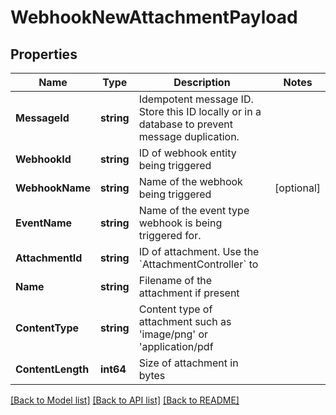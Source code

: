 # WebhookNewAttachmentPayload

## Properties

Name | Type | Description | Notes
------------ | ------------- | ------------- | -------------
**MessageId** | **string** | Idempotent message ID. Store this ID locally or in a database to prevent message duplication. | 
**WebhookId** | **string** | ID of webhook entity being triggered | 
**WebhookName** | **string** | Name of the webhook being triggered | [optional] 
**EventName** | **string** | Name of the event type webhook is being triggered for. | 
**AttachmentId** | **string** | ID of attachment. Use the &#x60;AttachmentController&#x60; to | 
**Name** | **string** | Filename of the attachment if present | 
**ContentType** | **string** | Content type of attachment such as &#39;image/png&#39; or &#39;application/pdf | 
**ContentLength** | **int64** | Size of attachment in bytes | 

[[Back to Model list]](../README#documentation-for-models) [[Back to API list]](../README#documentation-for-api-endpoints) [[Back to README]](../README)


